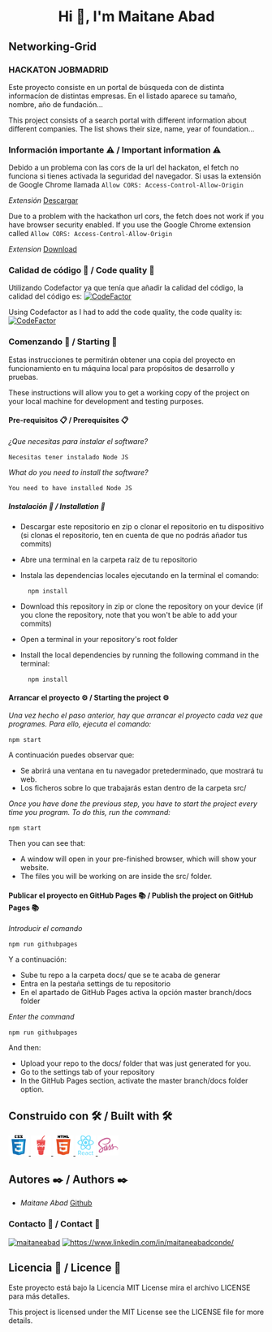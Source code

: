 <h1 align="center">Hi 👋, I'm Maitane Abad</h1>
<h2>Networking-Grid</h2>

<h3>HACKATON JOBMADRID</h3>
Este proyecto consiste en un portal de búsqueda con de distinta informacíon de distintas empresas. En el listado aparece su tamaño, nombre, año de fundación...

This project consists of a search portal with different information about different companies. The list shows their size, name, year of foundation...

### Información importante ⚠️ / Important information ⚠️
Debido a un problema con las cors de la url del hackaton, el fetch no funciona si tienes activada la seguridad del navegador. Si usas la extensión de Google Chrome llamada `Allow CORS: Access-Control-Allow-Origin `

_Extensión_ [Descargar](https://chrome.google.com/webstore/detail/allow-cors-access-control/lhobafahddgcelffkeicbaginigeejlf?hl=es)


Due to a problem with the hackathon url cors, the fetch does not work if you have browser security enabled. If you use the Google Chrome extension called `Allow CORS: Access-Control-Allow-Origin `

_Extension_ [Download](https://chrome.google.com/webstore/detail/allow-cors-access-control/lhobafahddgcelffkeicbaginigeejlf?hl=es)

### Calidad de código 💎 / Code quality 💎

Utilizando Codefactor ya que tenía que añadir la calidad del código, la calidad del código es: <a href="https://www.codefactor.io/repository/github/maitaneabad/networking-grid"><img src="https://www.codefactor.io/repository/github/maitaneabad/networking-grid/badge" alt="CodeFactor" /></a>


Using Codefactor as I had to add the code quality, the code quality is: <a href="https://www.codefactor.io/repository/github/maitaneabad/networking-grid"><img src="https://www.codefactor.io/repository/github/maitaneabad/networking-grid/badge" alt="CodeFactor" /></a>

### Comenzando 🚀 / Starting 🚀

Estas instrucciones te permitirán obtener una copia del proyecto en funcionamiento en tu máquina local para propósitos de desarrollo y pruebas.


These instructions will allow you to get a working copy of the project on your local machine for development and testing purposes.

#### Pre-requisitos 📋 / Prerequisites 📋

_¿Que necesitas para instalar el software?_

    Necesitas tener instalado Node JS


_What do you need to install the software?_

    You need to have installed Node JS

##### Instalación 🔧 / Installation 🔧

- Descargar este repositorio en zip o clonar el repositorio en tu dispositivo (si clonas el repositorio, ten en cuenta de que no podrás añador tus commits)
- Abre una terminal en la carpeta raíz de tu repositorio
- Instala las dependencias locales ejecutando en la terminal el comando:

        npm install

- Download this repository in zip or clone the repository on your device (if you clone the repository, note that you won't be able to add your commits)
- Open a terminal in your repository's root folder
- Install the local dependencies by running the following command in the terminal:

        npm install


#### Arrancar el proyecto ⚙️ / Starting the project ⚙️

_Una vez hecho el paso anterior, hay que arrancar el proyecto cada vez que programes. Para ello, ejecuta el comando:_

    npm start

A continuación puedes observar que:

- Se abrirá una ventana en tu navegador pretederminado, que mostrará tu web.
- Los ficheros sobre lo que trabajarás estan dentro de la carpeta src/


_Once you have done the previous step, you have to start the project every time you program. To do this, run the command:_

    npm start

Then you can see that:

- A window will open in your pre-finished browser, which will show your website.
- The files you will be working on are inside the src/ folder.

#### Publicar el proyecto en GitHub Pages 📚 / Publish the project on GitHub Pages 📚

_Introducir el comando_

    npm run githubpages

Y a continuación:

- Sube tu repo a la carpeta docs/ que se te acaba de generar
- Entra en la pestaña settings de tu repositorio
- En el apartado de GitHub Pages activa la opción master branch/docs folder


_Enter the command_

    npm run githubpages

And then:

- Upload your repo to the docs/ folder that was just generated for you.
- Go to the settings tab of your repository
- In the GitHub Pages section, activate the master branch/docs folder option.

## Construido con 🛠️ / Built with 🛠️

<p align="left"> <a href="https://www.w3schools.com/css/" target="_blank" rel="noreferrer"> <img src="https://raw.githubusercontent.com/devicons/devicon/master/icons/css3/css3-original-wordmark.svg" alt="css3" width="40" height="40"/> </a> <a href="https://gulpjs.com" target="_blank" rel="noreferrer"> <img src="https://raw.githubusercontent.com/devicons/devicon/master/icons/gulp/gulp-plain.svg" alt="gulp" width="40" height="40"/> </a> <a href="https://www.w3.org/html/" target="_blank" rel="noreferrer"> <img src="https://raw.githubusercontent.com/devicons/devicon/master/icons/html5/html5-original-wordmark.svg" alt="html5" width="40" height="40"/> </a> <a href="https://reactjs.org/" target="_blank" rel="noreferrer"> <img src="https://raw.githubusercontent.com/devicons/devicon/master/icons/react/react-original-wordmark.svg" alt="react" width="40" height="40"/> </a> <a href="https://sass-lang.com" target="_blank" rel="noreferrer"> <img src="https://raw.githubusercontent.com/devicons/devicon/master/icons/sass/sass-original.svg" alt="sass" width="40" height="40"/> </a> </p>

## Autores ✒️ / Authors ✒️

- _Maitane Abad_ [Github](https://github.com/MaitaneAbad)

### Contacto 📱 / Contact 📱

<a href="https://twitter.com/maitaneabad" target="blank"><img align="center" src="https://raw.githubusercontent.com/rahuldkjain/github-profile-readme-generator/master/src/images/icons/Social/twitter.svg" alt="maitaneabad" height="30" width="40" /></a>
<a href="https://linkedin.com/in/https://www.linkedin.com/in/maitaneabadconde/" target="blank"><img align="center" src="https://raw.githubusercontent.com/rahuldkjain/github-profile-readme-generator/master/src/images/icons/Social/linked-in-alt.svg" alt="https://www.linkedin.com/in/maitaneabadconde/" height="30" width="40" /></a>

## Licencia 📄 / Licence 📄

Este proyecto está bajo la Licencia MIT License mira el archivo LICENSE para más detalles.


This project is licensed under the MIT License see the LICENSE file for more details.

